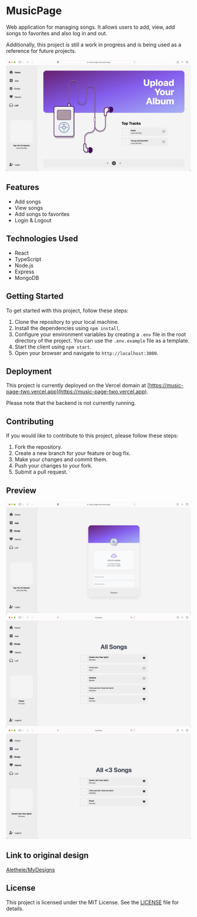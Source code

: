 # MusicPage

Web application for managing songs. It allows users to add, view, add songs to favorites and also log in and out.

Additionally, this project is still a work in progress and is being used as a reference for future projects.

![HomePage](/.github/img/HomePage.png)

## Features

- Add songs
- View songs
- Add songs to favorites
- Login & Logout

## Technologies Used

- React
- TypeScript
- Node.js
- Express
- MongoDB

## Getting Started

To get started with this project, follow these steps:

1. Clone the repository to your local machine.
2. Install the dependencies using `npm install`.
3. Configure your environment variables by creating a `.env` file in the root directory of the project. You can use the `.env.example` file as a template.
4. Start the client using `npm start`.
5. Open your browser and navigate to `http://localhost:3000`.

## Deployment

This project is currently deployed on the Vercel domain at [https://music-page-two.vercel.app](https://music-page-two.vercel.app).

Please note that the backend is not currently running.

## Contributing

If you would like to contribute to this project, please follow these steps:

1. Fork the repository.
2. Create a new branch for your feature or bug fix.
3. Make your changes and commit them.
4. Push your changes to your fork.
5. Submit a pull request.

## Preview

![AddSongs](/.github/img/AddSongs.png)
![Songs](/.github/img/Songs.png)
![Hearts](/.github/img/Hearts.png)

## Link to original design

[Aletheie/MyDesigns](https://github.com/Aletheie/MyDesigns)

## License

This project is licensed under the MIT License. See the [LICENSE](./LICENSE.md) file for details.
